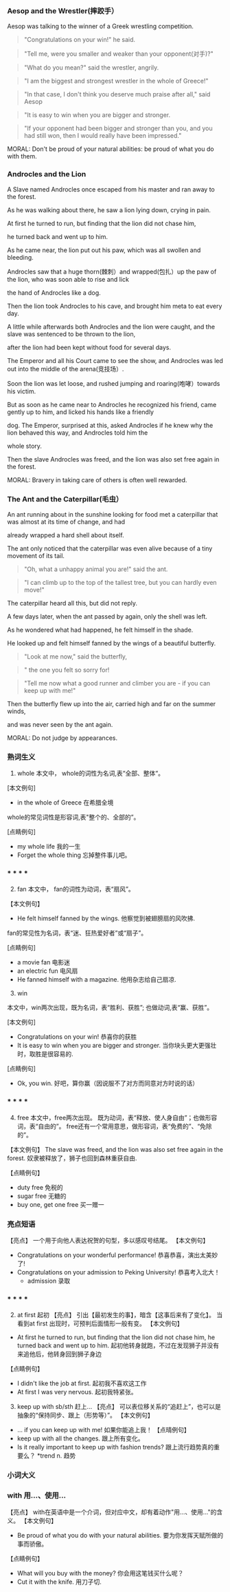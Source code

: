 ### Aesop and the Wrestler(摔跤手）
Aesop was talking to the winner of a Greek wrestling competition.


>"Congratulations on your win!" he said.

>"Tell me, were you smaller and weaker than your opponent(对手)?"

>"What do you mean?" said the wrestler, angrily.

>"I am the biggest and strongest wrestler in the whole of Greece!"

>"In that case, I don't think you deserve much praise after all," said Aesop

>"It is easy to win when you are bigger and stronger.

>"If your opponent had been bigger and stronger than you, and you had still won, then I would really have been impressed."

MORAL: Don't be proud of your natural abilities: be proud of what you do with them.

### Androcles and the Lion

A Slave named Androcles once escaped from his master and ran away to the forest.

As he was walking about there, he saw a lion lying down, crying in pain.

At first he turned to run, but finding that the lion did not chase him,

he turned back and went up to him.

As he came near, the lion put out his paw, which was all swollen and bleeding.

Androcles saw that a huge thorn(棘刺）and wrapped(包扎）up the paw of the lion, who was soon able to rise and lick

the hand of Androcles like a dog.

Then the lion took Androcles to his cave, and brought him meta to eat every day.

A little while afterwards both Androcles and the lion were caught, and the slave was sentenced to be thrown to the lion, 

after the lion had been kept without food for several days.

The Emperor and all his Court came to see the show, and Androcles was led out into the middle of the arena(竞技场）.

Soon the lion was let loose, and rushed jumping and roaring(咆哮）towards his victim.

But as soon as he came near to Androcles he recognized his friend, came gently up to him, and licked his hands like a friendly

dog.  The Emperor, surprised at this, asked Androcles if he knew why the lion behaved this way, and Androcles told him the 

whole story. 

Then the slave Androcles was freed, and the lion was also set free again in the forest. 

MORAL: Bravery in taking care of others is often well rewarded.

### The Ant and the Caterpillar(毛虫）

An ant running about in the sunshine looking for food met a caterpillar that was almost at its time of change, and had 

already wrapped a hard shell about itself.

The ant only noticed that the caterpillar was even alive because of a tiny movement of its tail.

>"Oh, what a unhappy animal you are!" said the ant.

>"I can climb up to the top of the tallest tree, but you can hardly even move!"

The caterpillar heard all this, but did not reply.

A few days later, when the ant passed by again, only the shell was left.

As he wondered what had happened, he felt himself in the shade.

He looked up and felt himself fanned by the wings of a beautiful butterfly.

>"Look at me now," said the butterfly,

>" the one you felt so sorry for! 

>"Tell me now what a good runner and climber you are - if you can keep up with me!"

Then the butterfly flew up into the air, carried high and far on the summer winds, 

and was never seen by the ant again.

MORAL: Do not judge by appearances.


### 熟词生义
1. whole
本文中， whole的词性为名词,表“全部、整体“。

[本文例句]
+ in the whole of Greece 在希腊全境

whole的常见词性是形容词,表"整个的、全部的”。

[点睛例句]
+ my whole life 我的一生
+ Forget the whole thing 忘掉整件事儿吧。
###       *  *  *  *
2. fan
本文中， fan的词性为动词，表“扇风”。

【本文例句】
+ He felt himself fanned by the wings. 他察觉到被翅膀扇的风吹拂.

fan的常见性为名词，表“迷、狂热爱好者”或“扇子”。

[点睛例句]

+ a movie fan 电影迷
+ an electric fun 电风扇
+ He fanned himself with a magazine. 他用杂志给自己扇凉. 

3. win

本文中，win两次出现，既为名词，表“胜利、获胜”; 也做动词,表“赢、获胜”。

[本文例句]

+ Congratulations on your win! 恭喜你的获胜
+ It is easy to win when you are bigger and stronger. 当你块头更大更强壮时，取胜是很容易的.

[点睛例句]
+ Ok, you win. 好吧，算你赢（因说服不了对方而同意对方时说的话）
###           *        *       *        *

4. free 
本文中，free两次出现。 既为动词，表“释放、使人身自由”；也做形容词，表“自由的”。 free还有一个常用意思，做形容词，表“免费的”、“免除的”。

【本文例句】
The slave was freed, and the lion was also set free again in the forest. 奴隶被释放了，狮子也回到森林重获自由. 

【点睛例句】
+ duty free 免税的
+ sugar free 无糖的
+ buy one, get one free 买一赠一

### 亮点短语
【亮点】
一个用于向他人表达祝贺的句型，多以感叹号结尾。
【本文例句】
+ Congratulations on your wonderful performance! 恭喜恭喜，演出太美妙了!
+ Congratulations on your admission to Peking University! 恭喜考入北大！
    * admission 录取
### * * * * 

2. at first 起初
【亮点】
引出【最初发生的事】，暗含【这事后来有了变化】。
当看到at first 出现时，可预判后面情形一般有变。 
【本文例句】
+ At first he turned to run, but finding that the lion did not chase him, he turned back and went up to him. 起初他转身就跑，不过在发现狮子并没有来追他后，他转身回到狮子身边

【点睛例句】
+ I didn't like the job at first. 起初我不喜欢这工作
+ At first I was very nervous. 起初我特紧张。

3. keep up with sb/sth 赶上...
【亮点】
可以表位移关系的“追赶上”，也可以是抽象的“保持同步、跟上（形势等）”。
【本文例句】
+ ... if you can keep up with me! 如果你能追上我！
【点晴例句】
+ keep up with all the changes. 跟上所有变化。
+ Is it really important to keep up with fashion trends? 跟上流行趋势真的重要么？ *trend n. 趋势

### 小词大义
### with 用...、使用...
【亮点】
with在英语中是一个介词，但对应中文，却有着动作"用...、使用..."的含义。
【本文例句】
+ Be proud of what you do with your natural abilities. 要为你发挥天赋所做的事而骄傲。

【点睛例句】
+ What will you buy with the money? 你会用这笔钱买什么呢？
+ Cut it with the knife. 用刀子切. 

































